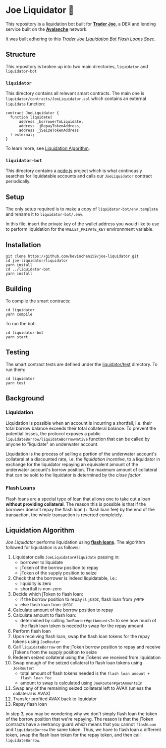 # Joe Liquidator 🌊

This repository is a liquidation bot built for [**Trader Joe**](https://traderjoexyz.com/#/home), a 
DEX and lending service built on the [**Avalanche**](https://www.avax.network/) network.

It was built adhering to this [*Trader Joe Liquidation Bot Flash Loans Spec*](https://docs.google.com/document/d/1k8GusDAk-dLO8heNG-d4YJkmx8Z8vVMsIfS1R6QeMUE/edit).

## Structure

This repository is broken up into two main directories, `liquidator` and `liquidator-bot`

### `liquidator`

This directory contains all relevant smart contracts. The main one is `liquidator/contracts/JoeLiquidator.sol`
which contains an external `liquidate` function:

```solidity
contract JoeLiquidator {
  function liquidate(
      address _borrowerToLiquidate,
      address _jRepayTokenAddress,
      address _jSeizeTokenAddress
  ) external;
}
```

To learn more, see [Liquidation Algorithm](#liquidation-algorithm).

### `liquidator-bot`

This directory contains a [node.js](https://nodejs.org/en/) project which is what continously
searches for liquidatable accounts and calls our `JoeLiquidator` contract periodically.

## Setup

The only setup required is to make a copy of `liquidator-bot/env.template` and rename it to
`liquidator-bot/.env`.

In this file, insert the private key of the wallet address you would like to use to perform
liquidation for the `WALLET_PRIVATE_KEY` environnment variable.

## Installation

```
git clone https://github.com/kevinchan159/joe-liquidator.git
cd joe-liquidator/liquidator
yarn install
cd ../liquidator-bot
yarn install
```

## Building

To compile the smart contracts:

```
cd liquidator
yarn compile
```

To run the bot:

```
cd liquidator-bot
yarn start
```

## Testing

The smart contract tests are defined under the [liquidator/test](https://github.com/kevinchan159/joe-liquidator/tree/main/liquidator/test) directory. To run them:

```
cd liquidator
yarn test
```

## Background

### Liquidation

Liquidation is possible when an account is incurring a shortfall, i.e. their total borrow balance exceeds their total
collateral balance. To prevent the potential losses, the protocol exposes a public `liquidateBorrow/liquidateBorrowNative` 
function that can be called by anyone to "liquidate" an underwater account.

Liquidation is the process of selling a portion of the underwater account's collateral at a discounted rate, i.e.
the *liquidation incentive*, to a liquidator in exchange for the liquidator repaying an equivalent amount of the underwater
account's borrow position. The maximum amount of collateral that can be sold to the liquidator is determined by the *close factor*.

### Flash Loans

Flash loans are a special type of loan that allows one to take out a loan **without providing collateral**. The reason this is
possible is that if the borrower doesn't repay the flash loan (+ flash loan fee) by the end of the transaction, the whole transaction
is reverted completely.

## Liquidation Algorithm

*Joe Liquidator* performs liquidation using [**flash loans**](#flash-loans). The algorithm followed for liquidation
is as follows:

1. Liquidator calls `JoeLiquidator#liquidate` passing in:
   - borrower to liquidate
   - jToken of the borrow position to repay
   - jToken of the supply position to seize
2. Check that the borrower is indeed liquidatable, i.e.:
   - liquidity is zero
   - shortfall is non-zero
3. Decide which jToken to flash loan:
   - if the borrow position to repay is `jUSDC`, flash loan from `jWETH`
   - else flash loan from `jUSDC`
3. Calculate amount of the borrow position to repay
4. Calculate amount to flash loan:
   - determined by calling `JoeRouter#getAmountsIn` to see how much of the flash loan token is needed to swap for the repay amount
5. Perform flash loan
6. Upon receiving flash loan, swap the flash loan tokens for the repay tokens using `JoeRouter`
7. Call `liquidateBorrow` on the jToken borrow position to repay and receive jTokens from the supply position to seize
8. Redeem seized collateral using the jTokens we received from liquidation
9. Swap enough of the seized collateral to flash loan tokens using `JoeRouter`:
    - total amount of flash tokens needed is the `flash loan amount + flash loan fee`
    - amount to swap is calculated using `JoeRouter#getAmountsIn`
10. Swap any of the remaining seized collateral left to AVAX (unless the collateral is AVAX)
11. Transfer profited AVAX back to liquidator
12. Repay flash loan

In step 3, you may be wondering why we don't simply flash loan the token of the borrow position
that we're repaying. The reason is that the jToken contracts have a reetrancy guard which means that
you cannot `flashLoan` and `liquidateBorrow` the same token. Thus, we have to flash loan a different token,
swap the flash loan token for the repay token, and then call `liquidateBorrow`.
